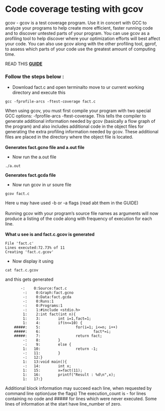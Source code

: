 # Code coverage testing with gcov

gcov - gcov is a test coverage program. Use it in concert with GCC to analyze your programs to help create more efficient, 
faster running code and to discover untested parts of your program. You can use gcov as a profiling tool to help discover 
where your optimization efforts will best affect your code. You can also use gcov along with the other profiling tool, gprof, 
to assess which parts of your code use the greatest amount of computing time.

READ THIS __[GUIDE](https://www.tutorialspoint.com/unix_commands/gcov.htm)__

### Follow the steps below :

- Download fact.c and open terminalto move to ur current working directory and execute this
```
gcc -fprofile-arcs -ftest-coverage fact.c
```
When using gcov, you must first compile your program with two special GCC options: -fprofile-arcs -ftest-coverage. 
This tells the compiler to generate additional information needed by gcov (basically a flow graph of the program) and 
also includes additional code in the object files for generating the extra profiling information needed by gcov. 
These additional files are placed in the directory where the object file is located.<br><br>
__Generates fact.gcno file and a.out file__

- Now run the a.out file
```
./a.out
```
__Generates fact.gcda file__
- Now run gcov in ur soure file
```
gcov fact.c
```
Here u may have used -b or -a flags (read abt them in the GUIDE)<br><br>
Running gcov with your program’s source file names as arguments will now produce a listing of the code along with frequency of execution for each line.
<br><br>
__What u see is and fact.c.gcov is generated__
```
File 'fact.c'
Lines executed:72.73% of 11
Creating 'fact.c.gcov'
```
- Now display it using
```
cat fact.c.gcov
```
and this gets generated
```
       -:    0:Source:fact.c
        -:    0:Graph:fact.gcno
        -:    0:Data:fact.gcda
        -:    0:Runs:1
        -:    0:Programs:1
        -:    1:#include <stdio.h>
        1:    2:int fact(int n){
        1:    3:        int i=1,fact=1;
        1:    4:        if(n<=10) {
    #####:    5:                for(i=1; i<=n; i++)
    #####:    6:                        fact*=i;
    #####:    7:                return fact;
        -:    8:        }
        -:    9:        else {
        1:   10:                return -1;
        -:   11:        }
        -:   12:}
        1:   13:void main(){
        -:   14:        int x;
        1:   15:        x=fact(11);
        1:   16:        printf("Result : %d\n",x);
        1:   17:}
```        

Additional block information may succeed each line, when requested by command line option(use the flags)
The execution_count is - for lines containing no code and ##### for lines which were never executed. 
Some lines of information at the start have line_number of zero.


